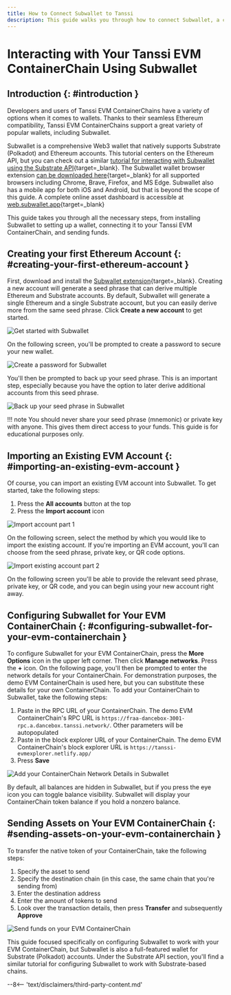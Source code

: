 ```yaml
---
title: How to Connect Subwallet to Tanssi
description: This guide walks you through how to connect Subwallet, a comprehensive Polkadot, Substrate, and Ethereum wallet, to your Tanssi EVM ContainerChain. 
---
```


# Interacting with Your Tanssi EVM ContainerChain Using Subwallet

## Introduction {: #introduction }

Developers and users of Tanssi EVM ContainerChains have a variety of options when it comes to wallets. Thanks to their seamless Ethereum compatibility, Tanssi EVM ContainerChains support a great variety of popular wallets, including Subwallet. 

Subwallet is a comprehensive Web3 wallet that natively supports Substrate (Polkadot) and Ethereum accounts. This tutorial centers on the Ethereum API, but you can check out a similar [tutorial for interacting with Subwallet using the Substrate API](/builders/interact/substrate-api/wallets/subwallet){target=_blank}. The Subwallet wallet browser extension [can be downloaded here](https://www.subwallet.app/download.html){target=_blank} for all supported browsers including Chrome, Brave, Firefox, and MS Edge. Subwallet also has a mobile app for both iOS and Android, but that is beyond the scope of this guide. A complete online asset dashboard is accessible at [web.subwallet.app](https://web.subwallet.app/){target=_blank}

This guide takes you through all the necessary steps, from installing Subwallet to setting up a wallet, connecting it to your Tanssi EVM ContainerChain, and sending funds.

## Creating your first Ethereum Account {: #creating-your-first-ethereum-account }

First, download and install the [Subwallet extension](https://www.subwallet.app/download.html){target=_blank}. Creating a new account will generate a seed phrase that can derive multiple Ethereum and Substrate accounts. By default, Subwallet will generate a single Ethereum and a single Substrate account, but you can easily derive more from the same seed phrase. Click **Create a new account** to get started. 

![Get started with Subwallet](/images/builders/interact/ethereum-api/wallets/subwallet/subwallet-1.png)

On the following screen, you'll be prompted to create a password to secure your new wallet. 

![Create a password for Subwallet](/images/builders/interact/ethereum-api/wallets/subwallet/subwallet-2.png)

You'll then be prompted to back up your seed phrase. This is an important step, especially because you have the option to later derive additional accounts from this seed phrase. 

![Back up your seed phrase in Subwallet](/images/builders/interact/ethereum-api/wallets/subwallet/subwallet-3.png)

!!! note
    You should never share your seed phrase (mnemonic) or private key with anyone. This gives them direct access to your funds. This guide is for educational purposes only.

## Importing an Existing EVM Account {: #importing-an-existing-evm-account }

Of course, you can import an existing EVM account into Subwallet. To get started, take the following steps:

1. Press the **All accounts** button at the top
2. Press the **Import account** icon

![Import account part 1](/images/builders/interact/ethereum-api/wallets/subwallet/subwallet-4.png)

On the following screen, select the method by which you would like to import the existing account. If you're importing an EVM account, you'll can choose from the seed phrase, private key, or QR code options. 

![Import existing account part 2](/images/builders/interact/ethereum-api/wallets/subwallet/subwallet-5.png)

On the following screen you'll be able to provide the relevant seed phrase, private key, or QR code, and you can begin using your new account right away. 

## Configuring Subwallet for Your EVM ContainerChain {: #configuring-subwallet-for-your-evm-containerchain }

To configure Subwallet for your EVM ContainerChain, press the **More Options** icon in the upper left corner. Then click **Manage networks**. Press the **+** icon. On the following page, you'll then be prompted to enter the network details for your ContainerChain. For demonstration purposes, the demo EVM ContainerChain is used here, but you can substitute these details for your own ContainerChain. To add your ContainerChain to Subwallet, take the following steps: 

1. Paste in the RPC URL of your ContainerChain. The demo EVM ContainerChain's RPC URL is `https://fraa-dancebox-3001-rpc.a.dancebox.tanssi.network/`. Other parameters will be autopopulated
2. Paste in the block explorer URL of your ContainerChain. The demo EVM ContainerChain's block explorer URL is `https://tanssi-evmexplorer.netlify.app/`
3. Press **Save**

![Add your ContainerChain Network Details in Subwallet](/images/builders/interact/ethereum-api/wallets/subwallet/subwallet-6.png)

By default, all balances are hidden in Subwallet, but if you press the eye icon you can toggle balance visibility. Subwallet will display your ContainerChain token balance if you hold a nonzero balance. 

## Sending Assets on Your EVM ContainerChain {: #sending-assets-on-your-evm-containerchain }

To transfer the native token of your ContainerChain, take the following steps:

1. Specify the asset to send
2. Specify the destination chain (in this case, the same chain that you're sending from)
3. Enter the destination address
4. Enter the amount of tokens to send
5. Look over the transaction details, then press **Transfer** and subsequently **Approve**

![Send funds on your EVM ContainerChain](/images/builders/interact/ethereum-api/wallets/subwallet/subwallet-7.png)

This guide focused specifically on configuring Subwallet to work with your EVM ContainerChain, but Subwallet is also a full-featured wallet for Substrate (Polkadot) accounts. Under the Substrate API section, you'll find a similar tutorial for configuring Subwallet to work with Substrate-based chains.

--8<-- 'text/disclaimers/third-party-content.md'